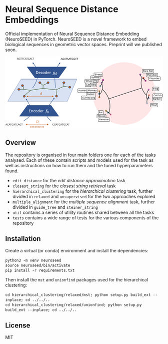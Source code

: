 # Neural Sequence Distance Embeddings 

Official implementation of Neural Sequence Distance Embedding (NeuroSEED) in PyTorch. NeuroSEED is a novel framework to embed biological sequences in geometric vector spaces. Preprint will we published soon.

![diagram](./tutorial/cover.png)

## Overview

The repository is organised in four main folders one for each of the tasks analysed. Each of these contain scripts and models used for the task as well as instructions on how to run them and the tuned hyperparameters found. 

- `edit_distance` for the *edit distance approximation* task
- `closest_string` for the *closest string retrieval* task
- `hierarchical_clustering` for the *hierarchical clustering* task, further divided in `relaxed` and `unsupervised` for the two approaches explored
- `multiple_alignment` for the *multiple sequence alignment* task, further divided in `guide_tree` and `steiner_string`
- `util` contains a series of utility routines shared between all the tasks
- `tests` contains a wide range of tests for the various components of the repository 

## Installation

Create a virtual (or conda) environment and install the dependencies:

```
python3 -m venv neuroseed
source neuroseed/bin/activate
pip install -r requirements.txt
```

Then install the `mst` and `unionfind` packages used for the hierarchical clustering:

```
cd hierarchical_clustering/relaxed/mst; python setup.py build_ext --inplace; cd ../../..
cd hierarchical_clustering/relaxed/unionfind; python setup.py build_ext --inplace; cd ../../..
```


## License

MIT

